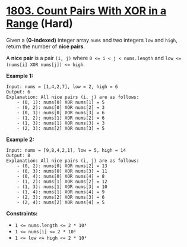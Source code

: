 # [1803. Count Pairs With XOR in a Range][link] (Hard)

[link]: https://leetcode.com/problems/count-pairs-with-xor-in-a-range/

Given a **(0-indexed)** integer array `nums` and two integers `low` and `high`, return the number of
**nice pairs**.

A **nice pair** is a pair `(i, j)` where `0 <= i < j < nums.length` and `low <= (nums[i] XOR
nums[j]) <= high`.

**Example 1:**

```
Input: nums = [1,4,2,7], low = 2, high = 6
Output: 6
Explanation: All nice pairs (i, j) are as follows:
    - (0, 1): nums[0] XOR nums[1] = 5
    - (0, 2): nums[0] XOR nums[2] = 3
    - (0, 3): nums[0] XOR nums[3] = 6
    - (1, 2): nums[1] XOR nums[2] = 6
    - (1, 3): nums[1] XOR nums[3] = 3
    - (2, 3): nums[2] XOR nums[3] = 5
```

**Example 2:**

```
Input: nums = [9,8,4,2,1], low = 5, high = 14
Output: 8
Explanation: All nice pairs (i, j) are as follows:
    - (0, 2): nums[0] XOR nums[2] = 13
    - (0, 3): nums[0] XOR nums[3] = 11
    - (0, 4): nums[0] XOR nums[4] = 8
    - (1, 2): nums[1] XOR nums[2] = 12
    - (1, 3): nums[1] XOR nums[3] = 10
    - (1, 4): nums[1] XOR nums[4] = 9
    - (2, 3): nums[2] XOR nums[3] = 6
    - (2, 4): nums[2] XOR nums[4] = 5
```

**Constraints:**

- `1 <= nums.length <= 2 * 10⁴`
- `1 <= nums[i] <= 2 * 10⁴`
- `1 <= low <= high <= 2 * 10⁴`
